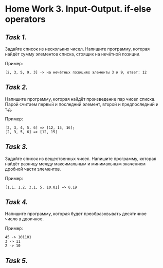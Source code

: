 # **Home Work 3. Input-Output. if-else operators**
## *Task 1.*
Задайте список из нескольких чисел. Напишите программу, которая найдёт сумму элементов списка, стоящих на нечётной позиции.

Пример:

    [2, 3, 5, 9, 3] -> на нечётных позициях элементы 3 и 9, ответ: 12
## *Task 2.*
Напишите программу, которая найдёт произведение пар чисел списка. Парой считаем первый и последний элемент, второй и предпоследний и т.д.

Пример:

    [2, 3, 4, 5, 6] => [12, 15, 16];
    [2, 3, 5, 6] => [12, 15]
## *Task 3.*
Задайте список из вещественных чисел. Напишите программу, которая найдёт разницу между максимальным и минимальным значением дробной части элементов.

Пример:

    [1.1, 1.2, 3.1, 5, 10.01] => 0.19
## *Task 4.*
Напишите программу, которая будет преобразовывать десятичное число в двоичное.

Пример:

    45 -> 101101
    3 -> 11
    2 -> 10
## *Task 5.*
